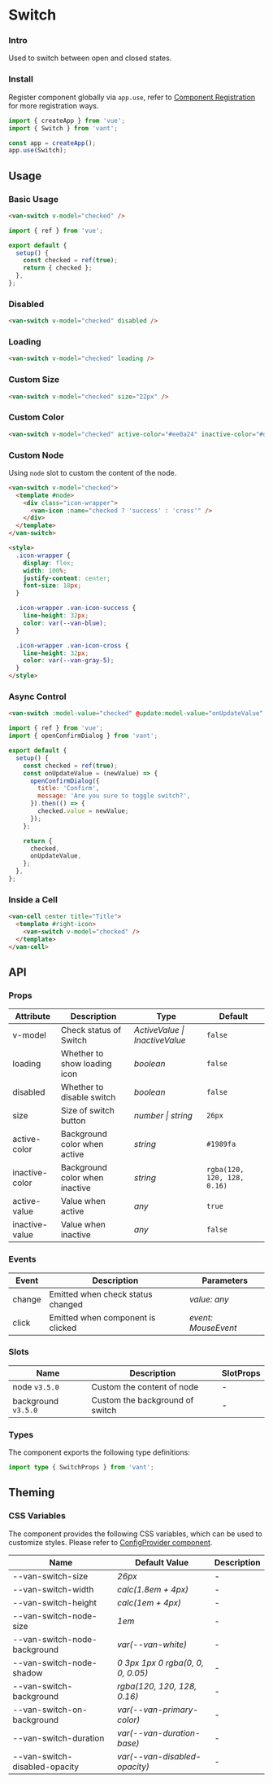 # Switch

### Intro

Used to switch between open and closed states.

### Install

Register component globally via `app.use`, refer to [Component Registration](#/en-US/advanced-usage#zu-jian-zhu-ce) for more registration ways.

```js
import { createApp } from 'vue';
import { Switch } from 'vant';

const app = createApp();
app.use(Switch);
```

## Usage

### Basic Usage

```html
<van-switch v-model="checked" />
```

```js
import { ref } from 'vue';

export default {
  setup() {
    const checked = ref(true);
    return { checked };
  },
};
```

### Disabled

```html
<van-switch v-model="checked" disabled />
```

### Loading

```html
<van-switch v-model="checked" loading />
```

### Custom Size

```html
<van-switch v-model="checked" size="22px" />
```

### Custom Color

```html
<van-switch v-model="checked" active-color="#ee0a24" inactive-color="#dcdee0" />
```

### Custom Node

Using `node` slot to custom the content of the node.

```html
<van-switch v-model="checked">
  <template #node>
    <div class="icon-wrapper">
      <van-icon :name="checked ? 'success' : 'cross'" />
    </div>
  </template>
</van-switch>

<style>
  .icon-wrapper {
    display: flex;
    width: 100%;
    justify-content: center;
    font-size: 18px;
  }

  .icon-wrapper .van-icon-success {
    line-height: 32px;
    color: var(--van-blue);
  }

  .icon-wrapper .van-icon-cross {
    line-height: 32px;
    color: var(--van-gray-5);
  }
</style>
```

### Async Control

```html
<van-switch :model-value="checked" @update:model-value="onUpdateValue" />
```

```js
import { ref } from 'vue';
import { openConfirmDialog } from 'vant';

export default {
  setup() {
    const checked = ref(true);
    const onUpdateValue = (newValue) => {
      openConfirmDialog({
        title: 'Confirm',
        message: 'Are you sure to toggle switch?',
      }).then(() => {
        checked.value = newValue;
      });
    };

    return {
      checked,
      onUpdateValue,
    };
  },
};
```

### Inside a Cell

```html
<van-cell center title="Title">
  <template #right-icon>
    <van-switch v-model="checked" />
  </template>
</van-cell>
```

## API

### Props

| Attribute | Description | Type | Default |
| --- | --- | --- | --- |
| v-model | Check status of Switch | _ActiveValue \| InactiveValue_ | `false` |
| loading | Whether to show loading icon | _boolean_ | `false` |
| disabled | Whether to disable switch | _boolean_ | `false` |
| size | Size of switch button | _number \| string_ | `26px` |
| active-color | Background color when active | _string_ | `#1989fa` |
| inactive-color | Background color when inactive | _string_ | `rgba(120, 120, 128, 0.16)` |
| active-value | Value when active | _any_ | `true` |
| inactive-value | Value when inactive | _any_ | `false` |

### Events

| Event  | Description                       | Parameters          |
| ------ | --------------------------------- | ------------------- |
| change | Emitted when check status changed | _value: any_        |
| click  | Emitted when component is clicked | _event: MouseEvent_ |

### Slots

| Name                | Description                     | SlotProps |
| ------------------- | ------------------------------- | --------- |
| node `v3.5.0`       | Custom the content of node      | -         |
| background `v3.5.0` | Custom the background of switch | -         |

### Types

The component exports the following type definitions:

```ts
import type { SwitchProps } from 'vant';
```

## Theming

### CSS Variables

The component provides the following CSS variables, which can be used to customize styles. Please refer to [ConfigProvider component](#/en-US/config-provider).

| Name | Default Value | Description |
| --- | --- | --- |
| --van-switch-size | _26px_ | - |
| --van-switch-width | _calc(1.8em + 4px)_ | - |
| --van-switch-height | _calc(1em + 4px)_ | - |
| --van-switch-node-size | _1em_ | - |
| --van-switch-node-background | _var(--van-white)_ | - |
| --van-switch-node-shadow | _0 3px 1px 0 rgba(0, 0, 0, 0.05)_ | - |
| --van-switch-background | _rgba(120, 120, 128, 0.16)_ | - |
| --van-switch-on-background | _var(--van-primary-color)_ | - |
| --van-switch-duration | _var(--van-duration-base)_ | - |
| --van-switch-disabled-opacity | _var(--van-disabled-opacity)_ | - |
